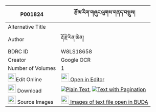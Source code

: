 |P001824|རྩོམ་རིག་གཞུང་ལུགས་གནད་བསྡུས། 
| --- | --- 
|Alternative Title |
|Author| རྡོ་རྗེ་རིན་ཆེན།
|BDRC ID | W8LS18658
|Creator | Google OCR
|Number of Volumes| 1
|<img width="25" src="https://img.icons8.com/color/25/000000/edit-property.png">Edit Online| [<img width="25" src="https://avatars.githubusercontent.com/u/45091458?s=200&v=4"> Open in Editor](http://editor.openpecha.org/P001824)
|<img width="25" src="https://img.icons8.com/fluent/48/000000/download-2.png"/>  Download | [![](https://img.icons8.com/color/20/000000/txt.png)Plain Text](https://github.com/Openpecha/P001824/releases/download/v1/tsomrik_shyungluk_nedu_plain_P001824.zip), [![](https://img.icons8.com/color/20/000000/txt.png)Text with Pagination](https://github.com/Openpecha/P001824/releases/download/v1/tsomrik_shyungluk_nedu_pages_P001824.zip)
|<img width="25" src="https://img.icons8.com/plasticine/100/000000/pictures-folder.png"/>  Source Images | [<img width="25" src="https://library.bdrc.io/icons/BUDA-small.svg"> Images of text file open in BUDA](https://library.bdrc.io/show/bdr:W8LS18658)